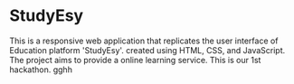 # StudyEsy
This is a responsive web application that replicates the user interface of Education platform 'StudyEsy'. created using HTML, CSS, and JavaScript. The project aims to provide a online learning service.
This is our 1st hackathon.
gghh
